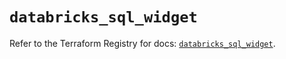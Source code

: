 # `databricks_sql_widget`

Refer to the Terraform Registry for docs: [`databricks_sql_widget`](https://registry.terraform.io/providers/databricks/databricks/1.94.0/docs/resources/sql_widget).
